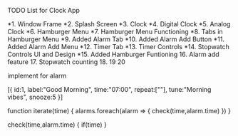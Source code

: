 TODO List for Clock App

*1.  Window Frame
*2.  Splash Screen
*3.  Clock
*4.  Digital Clock
*5.  Analog  Clock
*6.  Hamburger Menu
*7.  Hamburger Menu Functioning
*8.  Tabs in Hamburger Menu
*9.  Added Alarm Tab
*10. Added Alarm Add Button
*11. Added Alarm Add Menu
*12. Timer Tab
*13. Timer Controls
*14. Stopwatch Controls UI and Design
*15. Added Hamburger Funtioning
16. Alarm add feature
17. Stopwatch counting
18. 
19
20

implement for alarm




[{
    id:1,
    label:"Good Morning",
    time:"07:00",
    repeat:[""],
    tune:"Morning vibes",
    snooze:5
}]

function iterate(time) {
    alarms.foreach(alarm => {
        check(time,alarm.time)
    })
}

check(time,alarm.time) {
    if(time)
}


